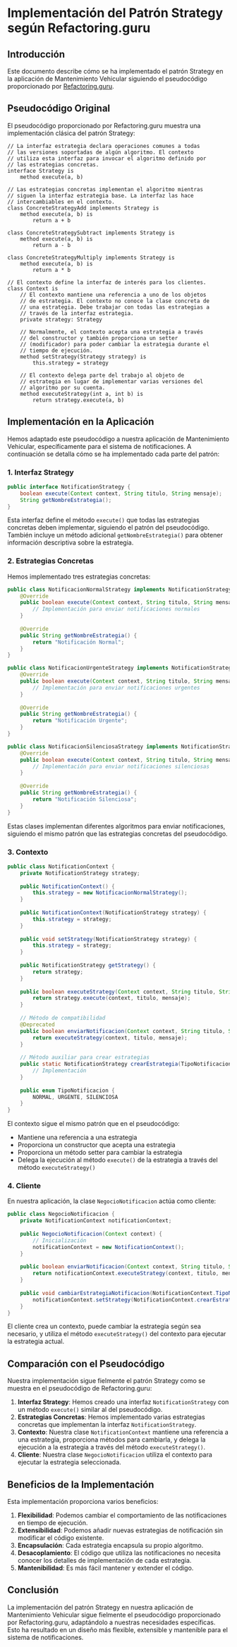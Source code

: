 # Implementación del Patrón Strategy según Refactoring.guru

## Introducción

Este documento describe cómo se ha implementado el patrón Strategy en la aplicación de Mantenimiento Vehicular siguiendo el pseudocódigo proporcionado por [Refactoring.guru](https://refactoring.guru/es/design-patterns/strategy).

## Pseudocódigo Original

El pseudocódigo proporcionado por Refactoring.guru muestra una implementación clásica del patrón Strategy:

```
// La interfaz estrategia declara operaciones comunes a todas
// las versiones soportadas de algún algoritmo. El contexto
// utiliza esta interfaz para invocar el algoritmo definido por
// las estrategias concretas.
interface Strategy is
    method execute(a, b)

// Las estrategias concretas implementan el algoritmo mientras
// siguen la interfaz estrategia base. La interfaz las hace
// intercambiables en el contexto.
class ConcreteStrategyAdd implements Strategy is
    method execute(a, b) is
        return a + b

class ConcreteStrategySubtract implements Strategy is
    method execute(a, b) is
        return a - b

class ConcreteStrategyMultiply implements Strategy is
    method execute(a, b) is
        return a * b

// El contexto define la interfaz de interés para los clientes.
class Context is
    // El contexto mantiene una referencia a uno de los objetos
    // de estrategia. El contexto no conoce la clase concreta de
    // una estrategia. Debe trabajar con todas las estrategias a
    // través de la interfaz estrategia.
    private strategy: Strategy

    // Normalmente, el contexto acepta una estrategia a través
    // del constructor y también proporciona un setter
    // (modificador) para poder cambiar la estrategia durante el
    // tiempo de ejecución.
    method setStrategy(Strategy strategy) is
        this.strategy = strategy

    // El contexto delega parte del trabajo al objeto de
    // estrategia en lugar de implementar varias versiones del
    // algoritmo por su cuenta.
    method executeStrategy(int a, int b) is
        return strategy.execute(a, b)
```

## Implementación en la Aplicación

Hemos adaptado este pseudocódigo a nuestra aplicación de Mantenimiento Vehicular, específicamente para el sistema de notificaciones. A continuación se detalla cómo se ha implementado cada parte del patrón:

### 1. Interfaz Strategy

```java
public interface NotificationStrategy {
    boolean execute(Context context, String titulo, String mensaje);
    String getNombreEstrategia();
}
```

Esta interfaz define el método `execute()` que todas las estrategias concretas deben implementar, siguiendo el patrón del pseudocódigo. También incluye un método adicional `getNombreEstrategia()` para obtener información descriptiva sobre la estrategia.

### 2. Estrategias Concretas

Hemos implementado tres estrategias concretas:

```java
public class NotificacionNormalStrategy implements NotificationStrategy {
    @Override
    public boolean execute(Context context, String titulo, String mensaje) {
        // Implementación para enviar notificaciones normales
    }
    
    @Override
    public String getNombreEstrategia() {
        return "Notificación Normal";
    }
}

public class NotificacionUrgenteStrategy implements NotificationStrategy {
    @Override
    public boolean execute(Context context, String titulo, String mensaje) {
        // Implementación para enviar notificaciones urgentes
    }
    
    @Override
    public String getNombreEstrategia() {
        return "Notificación Urgente";
    }
}

public class NotificacionSilenciosaStrategy implements NotificationStrategy {
    @Override
    public boolean execute(Context context, String titulo, String mensaje) {
        // Implementación para enviar notificaciones silenciosas
    }
    
    @Override
    public String getNombreEstrategia() {
        return "Notificación Silenciosa";
    }
}
```

Estas clases implementan diferentes algoritmos para enviar notificaciones, siguiendo el mismo patrón que las estrategias concretas del pseudocódigo.

### 3. Contexto

```java
public class NotificationContext {
    private NotificationStrategy strategy;
    
    public NotificationContext() {
        this.strategy = new NotificacionNormalStrategy();
    }
    
    public NotificationContext(NotificationStrategy strategy) {
        this.strategy = strategy;
    }
    
    public void setStrategy(NotificationStrategy strategy) {
        this.strategy = strategy;
    }
    
    public NotificationStrategy getStrategy() {
        return strategy;
    }
    
    public boolean executeStrategy(Context context, String titulo, String mensaje) {
        return strategy.execute(context, titulo, mensaje);
    }
    
    // Método de compatibilidad
    @Deprecated
    public boolean enviarNotificacion(Context context, String titulo, String mensaje) {
        return executeStrategy(context, titulo, mensaje);
    }
    
    // Método auxiliar para crear estrategias
    public static NotificationStrategy crearEstrategia(TipoNotificacion tipo) {
        // Implementación
    }
    
    public enum TipoNotificacion {
        NORMAL, URGENTE, SILENCIOSA
    }
}
```

El contexto sigue el mismo patrón que en el pseudocódigo:
- Mantiene una referencia a una estrategia
- Proporciona un constructor que acepta una estrategia
- Proporciona un método setter para cambiar la estrategia
- Delega la ejecución al método `execute()` de la estrategia a través del método `executeStrategy()`

### 4. Cliente

En nuestra aplicación, la clase `NegocioNotificacion` actúa como cliente:

```java
public class NegocioNotificacion {
    private NotificationContext notificationContext;
    
    public NegocioNotificacion(Context context) {
        // Inicialización
        notificationContext = new NotificationContext();
    }
    
    public boolean enviarNotificacion(Context context, String titulo, String mensaje) {
        return notificationContext.executeStrategy(context, titulo, mensaje);
    }
    
    public void cambiarEstrategiaNotificacion(NotificationContext.TipoNotificacion tipoNotificacion) {
        notificationContext.setStrategy(NotificationContext.crearEstrategia(tipoNotificacion));
    }
}
```

El cliente crea un contexto, puede cambiar la estrategia según sea necesario, y utiliza el método `executeStrategy()` del contexto para ejecutar la estrategia actual.

## Comparación con el Pseudocódigo

Nuestra implementación sigue fielmente el patrón Strategy como se muestra en el pseudocódigo de Refactoring.guru:

1. **Interfaz Strategy**: Hemos creado una interfaz `NotificationStrategy` con un método `execute()` similar al del pseudocódigo.
2. **Estrategias Concretas**: Hemos implementado varias estrategias concretas que implementan la interfaz `NotificationStrategy`.
3. **Contexto**: Nuestra clase `NotificationContext` mantiene una referencia a una estrategia, proporciona métodos para cambiarla, y delega la ejecución a la estrategia a través del método `executeStrategy()`.
4. **Cliente**: Nuestra clase `NegocioNotificacion` utiliza el contexto para ejecutar la estrategia seleccionada.

## Beneficios de la Implementación

Esta implementación proporciona varios beneficios:

1. **Flexibilidad**: Podemos cambiar el comportamiento de las notificaciones en tiempo de ejecución.
2. **Extensibilidad**: Podemos añadir nuevas estrategias de notificación sin modificar el código existente.
3. **Encapsulación**: Cada estrategia encapsula su propio algoritmo.
4. **Desacoplamiento**: El código que utiliza las notificaciones no necesita conocer los detalles de implementación de cada estrategia.
5. **Mantenibilidad**: Es más fácil mantener y extender el código.

## Conclusión

La implementación del patrón Strategy en nuestra aplicación de Mantenimiento Vehicular sigue fielmente el pseudocódigo proporcionado por Refactoring.guru, adaptándolo a nuestras necesidades específicas. Esto ha resultado en un diseño más flexible, extensible y mantenible para el sistema de notificaciones.